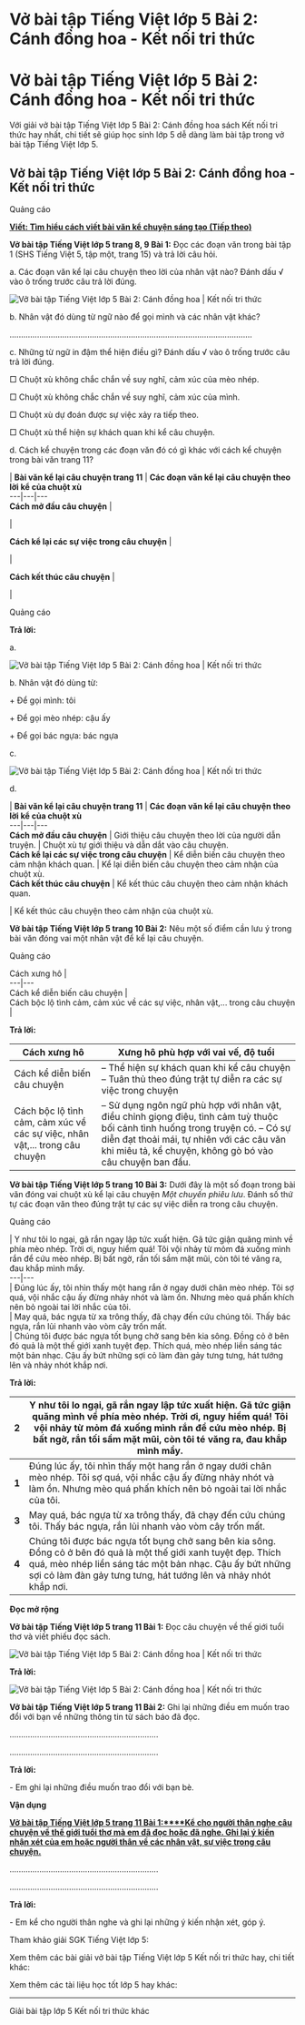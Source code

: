 # Vở bài tập Tiếng Việt lớp 5 Bài 2: Cánh đồng hoa - Kết nối tri thức

# Vở bài tập Tiếng Việt lớp 5 Bài 2: Cánh đồng hoa - Kết nối tri thức

Với giải vở bài tập Tiếng Việt lớp 5 Bài 2: Cánh đồng hoa sách Kết nối tri thức hay nhất, chi tiết sẽ giúp học sinh lớp 5 dễ dàng làm bài tập trong vở bài tập Tiếng Việt lớp 5.

## Vở bài tập Tiếng Việt lớp 5 Bài 2: Cánh đồng hoa - Kết nối tri thức

Quảng cáo

[**Viết: Tìm hiểu cách viết bài văn kể chuyện sáng tạo (Tiếp theo)**](https://vietjack.com/vbt-tieng-viet-5-kn/viet-tim-hieu-cach-viet-bai-van-ke-chuyen-sang-tao-tiep.jsp)

**Vở bài tập Tiếng Việt lớp 5 trang 8, 9 Bài 1:** Đọc các đoạn văn trong bài tập 1 (SHS Tiếng Việt 5, tập một, trang 15) và trả lời câu hỏi.

a. Các đoạn văn kể lại câu chuyện theo lời của nhân vật nào? Đánh dấu √ vào ô trống trước câu trả lời đúng.

![Vở bài tập Tiếng Việt lớp 5 Bài 2: Cánh đồng hoa | Kết nối tri thức](https://vietjack.com/vbt-tieng-viet-5-kn/images/viet-tim-hieu-cach-viet-bai-van-ke-chuyen-sang-tao-tiep.PNG)

b. Nhân vật đó dùng từ ngữ nào để gọi mình và các nhân vật khác?

..........................................................................................................

c. Những từ ngữ in đậm thể hiện điều gì? Đánh dấu √ vào ô trống trước câu trả lời đúng.

□ Chuột xù không chắc chắn về suy nghĩ, cảm xúc của mèo nhép.

□ Chuột xù không chắc chắn về suy nghĩ, cảm xúc của mình.

□ Chuột xù dự đoán được sự việc xảy ra tiếp theo.

□ Chuột xù thể hiện sự khách quan khi kể câu chuyện.

d. Cách kể chuyện trong các đoạn văn đó có gì khác với cách kể chuyện trong bài văn trang 11?

  
|  **Bài văn kể lại câu chuyện trang 11** |  **Các đoạn văn kể lại câu chuyện theo lời kể của chuột xù**  
---|---|---  
**Cách mở đầu câu chuyện** |    
  
  
|    
  
**Cách kể lại các sự việc trong câu chuyện** |    
  
|    
  
**Cách kết thúc câu chuyện** |    
  
  
|    
  
  
Quảng cáo

**Trả lời:**

a. 

![Vở bài tập Tiếng Việt lớp 5 Bài 2: Cánh đồng hoa | Kết nối tri thức](https://vietjack.com/vbt-tieng-viet-5-kn/images/viet-tim-hieu-cach-viet-bai-van-ke-chuyen-sang-tao-tiep-a.PNG)

b. Nhân vật đó dùng từ:

\+ Để gọi mình: tôi

\+ Để gọi mèo nhép: cậu ấy

\+ Để gọi bác ngựa: bác ngựa

c. 

![Vở bài tập Tiếng Việt lớp 5 Bài 2: Cánh đồng hoa | Kết nối tri thức](https://vietjack.com/vbt-tieng-viet-5-kn/images/viet-tim-hieu-cach-viet-bai-van-ke-chuyen-sang-tao-tiep-1a.PNG)

d. 

  
|  **Bài văn kể lại câu chuyện trang 11** |  **Các đoạn văn kể lại câu chuyện theo lời kể của chuột xù**  
---|---|---  
**Cách mở đầu câu chuyện** |  Giới thiệu câu chuyện theo lời của người dẫn truyện. |  Chuột xù tự giới thiệu và dẫn dắt vào câu chuyện.  
**Cách kể lại các sự việc trong câu chuyện** |  Kể diễn biến câu chuyện theo cảm nhận khách quan. |  Kể lại diễn biến câu chuyện theo cảm nhận của chuột xù.  
**Cách kết thúc câu chuyện** |  Kể kết thúc câu chuyện theo cảm nhận khách quan.   
  
|  Kể kết thúc câu chuyện theo cảm nhận của chuột xù.  
  
**Vở bài tập Tiếng Việt lớp 5 trang 10 Bài 2:** Nêu một số điểm cần lưu ý trong bài văn đóng vai một nhân vật để kể lại câu chuyện.

Quảng cáo

Cách xưng hô |   
---|---  
Cách kể diễn biến câu chuyện |   
Cách bộc lộ tình cảm, cảm xúc về các sự việc, nhân vật,... trong câu chuyện |   
  
**Trả lời:**

Cách xưng hô |  Xưng hô phù hợp với vai vế, độ tuổi  
---|---  
Cách kể diễn biến câu chuyện |  – Thể hiện sự khách quan khi kể câu chuyện – Tuân thủ theo đúng trật tự diễn ra các sự việc trong chuyện  
Cách bộc lộ tình cảm, cảm xúc về các sự việc, nhân vật,... trong câu chuyện |  – Sử dụng ngôn ngữ phù hợp với nhân vật, điều chỉnh giọng điệu, tình cảm tuỳ thuộc bối cảnh tình huống trong truyện có. – Có sự diễn đạt thoải mái, tự nhiên với các câu văn khi miêu tả, kể chuyện, không gò bó vào câu chuyện ban đầu.  
  
**Vở bài tập Tiếng Việt lớp 5 trang 10 Bài 3:** Dưới đây là một số đoạn trong bài văn đóng vai chuột xù kể lại câu chuyện _Một chuyến phiêu lưu_. Đánh số thứ tự các đoạn văn theo đúng trật tự các sự việc diễn ra trong câu chuyện.

Quảng cáo

|  Y như tôi lo ngại, gã rắn ngay lập tức xuất hiện. Gã tức giận quăng mình về phía mèo nhép. Trời ơi, nguy hiểm quá! Tôi vội nhảy từ mỏm đá xuống mình rắn để cứu mèo nhép. Bị bất ngờ, rắn tối sầm mặt mũi, còn tôi té văng ra, đau khắp mình mẩy.  
---|---  
|  Đúng lúc ấy, tôi nhìn thấy một hang rắn ở ngay dưới chân mèo nhép. Tôi sợ quá, vội nhắc cậu ấy đừng nhảy nhót và làm ồn. Nhưng mèo quá phấn khích nên bỏ ngoài tai lời nhắc của tôi.  
|  May quá, bác ngựa từ xa trông thấy, đã chạy đến cứu chúng tôi. Thấy bác ngựa, rắn lủi nhanh vào vòm cây trốn mất.  
|  Chúng tôi được bác ngựa tốt bụng chở sang bên kia sông. Đồng cỏ ở bên đó quả là một thế giới xanh tuyệt đẹp. Thích quá, mèo nhép liền sáng tác một bản nhạc. Cậu ấy bứt những sợi cỏ làm đàn gảy tưng tưng, hát tướng lên và nhảy nhót khắp nơi.  
  
**Trả lời:**

**2** |  Y như tôi lo ngại, gã rắn ngay lập tức xuất hiện. Gã tức giận quăng mình về phía mèo nhép. Trời ơi, nguy hiểm quá! Tôi vội nhảy từ mỏm đá xuống mình rắn để cứu mèo nhép. Bị bất ngờ, rắn tối sầm mặt mũi, còn tôi té văng ra, đau khắp mình mẩy.  
---|---  
**1** |  Đúng lúc ấy, tôi nhìn thấy một hang rắn ở ngay dưới chân mèo nhép. Tôi sợ quá, vội nhắc cậu ấy đừng nhảy nhót và làm ồn. Nhưng mèo quá phấn khích nên bỏ ngoài tai lời nhắc của tôi.  
**3** |  May quá, bác ngựa từ xa trông thấy, đã chạy đến cứu chúng tôi. Thấy bác ngựa, rắn lủi nhanh vào vòm cây trốn mất.  
**4** |  Chúng tôi được bác ngựa tốt bụng chở sang bên kia sông. Đồng cỏ ở bên đó quả là một thế giới xanh tuyệt đẹp. Thích quá, mèo nhép liền sáng tác một bản nhạc. Cậu ấy bứt những sợi cỏ làm đàn gảy tưng tưng, hát tướng lên và nhảy nhót khắp nơi.  
  
**Đọc mở rộng**

**Vở bài tập Tiếng Việt lớp 5 trang 11 Bài 1:** Đọc câu chuyện về thế giới tuổi thơ và viết phiếu đọc sách.

![Vở bài tập Tiếng Việt lớp 5 Bài 2: Cánh đồng hoa | Kết nối tri thức](https://vietjack.com/vbt-tieng-viet-5-kn/images/bai-2-canh-dong-hoa.PNG)

**Trả lời:**

![Vở bài tập Tiếng Việt lớp 5 Bài 2: Cánh đồng hoa | Kết nối tri thức](https://vietjack.com/vbt-tieng-viet-5-kn/images/bai-2-canh-dong-hoa-a.PNG)

**Vở bài tập Tiếng Việt lớp 5 trang 11 Bài 2:** Ghi lại những điều em muốn trao đổi với bạn về những thông tin từ sách báo đã đọc.

.................................................................

.................................................................

**Trả lời:**

\- Em ghi lại những điều muốn trao đổi với bạn bè. 

**Vận dụng**

[**Vở bài tập Tiếng Việt lớp 5 trang 11 Bài 1:****Kể cho người thân nghe câu chuyện về thế giới tuổi thơ mà em đã đọc hoặc đã nghe. Ghi lại ý kiến nhận xét của em hoặc người thân về các nhân vật, sự việc trong câu chuyện.**](https://vietjack.com/vbt-tieng-viet-5-kn/ke-cho-nguoi-than-nghe-cau-chuyen-ve-the-gioi-tuoi-tho-ma-em-vm.jsp)

.................................................................

.................................................................

**Trả lời:**

\- Em kể cho người thân nghe và ghi lại những ý kiến nhận xét, góp ý. 

Tham khảo giải SGK Tiếng Việt lớp 5:

Xem thêm các bài giải vở bài tập Tiếng Việt lớp 5 Kết nối tri thức hay, chi tiết khác:

Xem thêm các tài liệu học tốt lớp 5 hay khác:

* * *

Giải bài tập lớp 5 Kết nối tri thức khác
